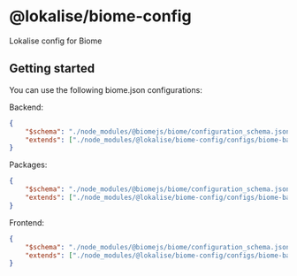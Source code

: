 # @lokalise/biome-config
Lokalise config for Biome

## Getting started

You can use the following biome.json configurations: 

Backend:

```json
{
	"$schema": "./node_modules/@biomejs/biome/configuration_schema.json",
	"extends": ["./node_modules/@lokalise/biome-config/configs/biome-base.jsonc", "./node_modules/@lokalise/biome-config/configs/biome-esm.jsonc"]
}
```

Packages:
    
```json
{
    "$schema": "./node_modules/@biomejs/biome/configuration_schema.json",
    "extends": ["./node_modules/@lokalise/biome-config/configs/biome-base.jsonc", "./node_modules/@lokalise/biome-config/configs/biome-packages.jsonc"]
}
```

Frontend:

```json
{
	"$schema": "./node_modules/@biomejs/biome/configuration_schema.json",
	"extends": ["./node_modules/@lokalise/biome-config/configs/biome-base.jsonc", "./node_modules/@lokalise/biome-config/configs/biome-frontend.jsonc"]
}
```
